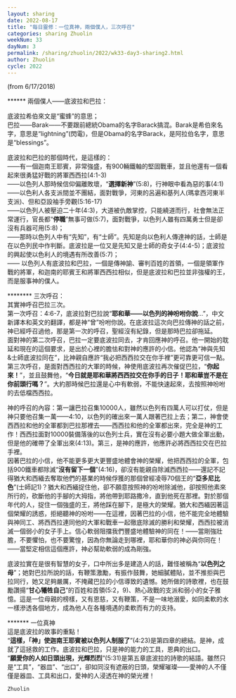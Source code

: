 ```yaml
---
layout: sharing
date: 2022-08-17
title: "每日靈修：一位真神，兩個僕人，三次呼召"
categories: sharing Zhuolin
weekNum: 33
dayNum: 3
permalink: /sharing/zhuolin/2022/wk33-day3-sharing2.html
author: Zhuolin
cycle: 2022
---
```

(from 6/17/2018)  

****** 兩個僕人——底波拉和巴拉：  

底波拉希伯來文是“蜜蜂”的意思；  
巴拉——Barak——不要跟前總統Obama的名字Barack搞混。Barak是希伯來名字，意思是“lightning”(閃電)，但是Obama的名字Barack，是阿拉伯名字，意思是“blessings”。  

底波拉和巴拉的那個時代，是這樣的：  
——有一個迦南王耶賓，非常強盛，有900輛鐵軸的堅固戰車，並且他還有一個看起來很勇猛好戰的將軍西西拉(4:1-3)  
——以色列人那時候信仰偏離敗壞，“**選擇新神**”(5:8)，行神眼中看為惡的事(4:1)  
——以色利人各支派間並不團結，面對戰爭，河東的呂遍和基列人(瑪拿西河東半支派)、但和亞設袖手旁觀(5:16-17)  
——以色列人被壓迫二十年(4:3)，大道被仇敵掌控，只能繞道而行，社會無法正常運行，官長都“**停職**”無事可做(5:7)，面對戰爭，以色列人雖有四萬勇士但是卻沒有兵器可用(5:8)；  
——那時以色列人中有“先知”，有“士師”。先知是向以色利人傳達神的話，士師是在以色列民中作判斷。底波拉是一位又是先知又是士師的奇女子(4:4-5)；底波拉的興起使以色利人的境遇有所改善(5:7)；  
—— 以色列人有底波拉和巴拉，一個是傳神諭、審判百姓的首領，一個是領軍作戰的將軍，和迦南的耶賓王和將軍西西拉相似，但是底波拉和巴拉並非強權的王，而是服事神的僕人。  

******** 三次呼召：  
其實神呼召巴拉三次。  
第一次呼召：4:6-7，底波拉對巴拉說“**耶和華——以色列的神吩咐你說**...”，中文新譯本和英文的翻譯，都是神“曾”吩咐你說。在底波拉這次向巴拉傳神的話之前，神已經呼召過他，那是第一次的呼召，聖經沒有紀錄，但是那時巴拉卻拖延。  
面對神的第二次呼召，巴拉一定要底波拉同去，才肯回應神的呼召。他一開始的耽延和現在的這個要求，是出於心裡的膽怯和對神的應許的小信。他認為“神與先知&士師底波拉同在”，比神親自應許“我必把西西拉交在你手裡”更可靠更可信一點。  
第三次呼召，是面對西西拉的大軍的時候，神使用底波拉再次催促巴拉，“**你起來！**”，並且鼓舞他，“**今日就是耶和華將西西拉交在你手的日子！耶和華豈不是在你前頭行嗎？**”。大約那時候巴拉還是心中有軟弱，不能快速起來，去按照神吩咐的去低檔西西拉。  

神的呼召的內容：第一讓巴拉召集10000人，雖然以色列有四萬人可以打仗，但是神只要他召集一萬——4:10，以色列的確出來一萬人跟著巴拉上去；第二，神會使西西拉和他的全軍都到巴拉那裡去——西西拉和他的全軍都出來，完全是神的工作！西西拉面對10000裝備落後的以色列士兵，實在沒有必要小題大做全軍出動，但是他的確帶了全軍出來(4:13)。第三，是神的應許，他應許必將西西拉交在巴拉手裡。  
因著巴拉的小信，他不能更多更大更豐盛地體會神的榮耀，他把西西拉的全軍，包括900鐵車都除滅“**沒有留下一個**”(4:16)，卻沒有能親自除滅西西拉——還記不記得猶大和西緬去奪取他們的基業的時候俘獲的那個曾經凌辱70個王的“**亞多尼比色**”(士師記1)？猶大和西緬捉住他，卻不願意按照神的吩咐除滅他，卻按照他素來所行的，砍斷他的手腳的大拇指，將他帶到耶路撒冷，直到他死在那裡。對於那個年代的人，捉住一個強盛的王，將他踩在腳下，是極大的榮耀。猶大和西緬因著這個榮耀的誘惑，拒絕聽神的吩咐——在這裡，因著巴拉的小信，他不能完全地體驗與神同工、將西西拉連同他的大軍和戰車一起徹底除滅的勝利和榮耀，西西拉被消滅一個弱小的女子手上。信心軟弱阻擋我們豐盛地體驗神的同在！——當剛強壯膽，不要懼怕，也不要驚惶，因為你無論走到哪裡，耶和華你的神必與你同在！——當堅定相信這個應許，神必幫助軟弱的成為剛強。  

底波拉實在是很有智慧的女子，口中所出多是建造人的話，難怪被稱為“**以色列之母**”；她對巴拉所說的話，有鞭策激勵，有振作鼓舞，她細膩體貼，並不推拒與巴拉同行，她又足夠嚴厲，不掩藏巴拉的小信導致的遺憾。她所做的詩歌裡，也在鼓勵讚揚“**甘心犧牲自己**”的百姓和首領(5:2，9)、熱心政戰的支派和弱小的女子雅憶。這是一位母親的榜樣，又有恩慈，又有鞭策，不是一味地溺愛，如同柔軟的水一樣滲透各個地方，成為他人在各種境遇的柔軟而有力的支持。  

******* 一位真神  
這是底波拉的故事的重點！  
“**這樣，「神」使迦南王耶賓被以色列人制服了**”(4:23)是第四章的總結。是神，成就了這拯救的工作。底波拉和巴拉，只是神的能力的工具，恩典的出口。  
“**願愛你的人如日頭出現，光輝烈烈**”(5:31)是第五章底波拉的詩歌的結語。雖然只是“工具”，“器皿”、“出口”，卻如同沒有遮蔽的日頭，榮耀璀璨——愛神的人不僅僅是器皿、工具和出口，愛神的人浸透在神的榮光裡！  

`Zhuolin`  
